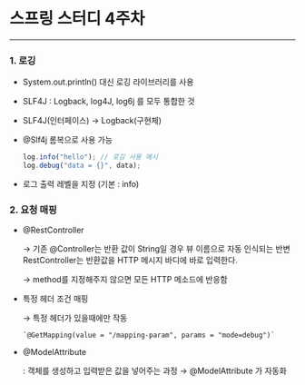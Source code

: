 # 스프링 스터디 4주차

---

### 1. 로깅

- System.out.println() 대신 로깅 라이브러리를 사용
- SLF4J : Logback, log4J, log6j 를 모두 통합한 것
- SLF4J(인터페이스) → Logback(구현체)
- @Slf4j 롬복으로 사용 가능
    
    ```jsx
    log.info("hello"); // 로깅 사용 예시
    log.debug("data = {}", data);
    ```
    
- 로그 출력 레벨을 지정 (기본 : info)

### 2. 요청 매핑

- @RestController
    
    → 기존 @Controller는 반환 값이 String일 경우 뷰 이름으로 자동 인식되는 반변 RestController는 반환값을 HTTP 메시지 바디에 바로 입력한다.
    
    → method를 지정해주지 않으면 모든 HTTP 메소드에 반응함
    
- 특정 헤더 조건 매핑
    
    → 특정 헤더가 있을때에만 작동
    
      `@GetMapping(value = "/mapping-param", params = "mode=debug")`
    
- @ModelAttribute
    
    : 객체를 생성하고 입력받은 값을 넣어주는 과정 → @ModelAttribute 가 자동화
